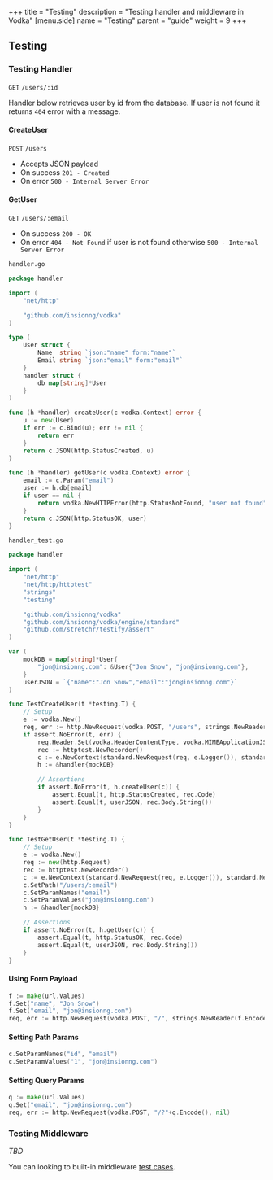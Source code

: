 +++
title = "Testing"
description = "Testing handler and middleware in Vodka"
[menu.side]
  name = "Testing"
  parent = "guide"
  weight = 9
+++

## Testing

### Testing Handler

`GET` `/users/:id`

Handler below retrieves user by id from the database. If user is not found it returns
`404` error with a message.

#### CreateUser

`POST` `/users`

- Accepts JSON payload
- On success `201 - Created`
- On error `500 - Internal Server Error`

#### GetUser

`GET` `/users/:email`

- On success `200 - OK`
- On error `404 - Not Found` if user is not found otherwise `500 - Internal Server Error`

`handler.go`

```go
package handler

import (
	"net/http"

	"github.com/insionng/vodka"
)

type (
	User struct {
		Name  string `json:"name" form:"name"`
		Email string `json:"email" form:"email"`
	}
	handler struct {
		db map[string]*User
	}
)

func (h *handler) createUser(c vodka.Context) error {
	u := new(User)
	if err := c.Bind(u); err != nil {
		return err
	}
	return c.JSON(http.StatusCreated, u)
}

func (h *handler) getUser(c vodka.Context) error {
	email := c.Param("email")
	user := h.db[email]
	if user == nil {
		return vodka.NewHTTPError(http.StatusNotFound, "user not found")
	}
	return c.JSON(http.StatusOK, user)
}
```

`handler_test.go`

```go
package handler

import (
	"net/http"
	"net/http/httptest"
	"strings"
	"testing"

	"github.com/insionng/vodka"
	"github.com/insionng/vodka/engine/standard"
	"github.com/stretchr/testify/assert"
)

var (
	mockDB = map[string]*User{
		"jon@insionng.com": &User{"Jon Snow", "jon@insionng.com"},
	}
	userJSON = `{"name":"Jon Snow","email":"jon@insionng.com"}`
)

func TestCreateUser(t *testing.T) {
	// Setup
	e := vodka.New()
	req, err := http.NewRequest(vodka.POST, "/users", strings.NewReader(userJSON))
	if assert.NoError(t, err) {
		req.Header.Set(vodka.HeaderContentType, vodka.MIMEApplicationJSON)
		rec := httptest.NewRecorder()
		c := e.NewContext(standard.NewRequest(req, e.Logger()), standard.NewResponse(rec, e.Logger()))
		h := &handler{mockDB}

		// Assertions
		if assert.NoError(t, h.createUser(c)) {
			assert.Equal(t, http.StatusCreated, rec.Code)
			assert.Equal(t, userJSON, rec.Body.String())
		}
	}
}

func TestGetUser(t *testing.T) {
	// Setup
	e := vodka.New()
	req := new(http.Request)
	rec := httptest.NewRecorder()
	c := e.NewContext(standard.NewRequest(req, e.Logger()), standard.NewResponse(rec, e.Logger()))
	c.SetPath("/users/:email")
	c.SetParamNames("email")
	c.SetParamValues("jon@insionng.com")
	h := &handler{mockDB}

	// Assertions
	if assert.NoError(t, h.getUser(c)) {
		assert.Equal(t, http.StatusOK, rec.Code)
		assert.Equal(t, userJSON, rec.Body.String())
	}
}
```

#### Using Form Payload

```go
f := make(url.Values)
f.Set("name", "Jon Snow")
f.Set("email", "jon@insionng.com")
req, err := http.NewRequest(vodka.POST, "/", strings.NewReader(f.Encode()))
```

#### Setting Path Params

```go
c.SetParamNames("id", "email")
c.SetParamValues("1", "jon@insionng.com")
```

#### Setting Query Params

```go
q := make(url.Values)
q.Set("email", "jon@insionng.com")
req, err := http.NewRequest(vodka.POST, "/?"+q.Encode(), nil)
```

### Testing Middleware

*TBD*

You can looking to built-in middleware [test cases](https://github.com/insionng/vodka/tree/master/middleware).
